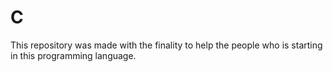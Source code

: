 # C

This repository was made with the finality to help the people who is starting in this programming language.
